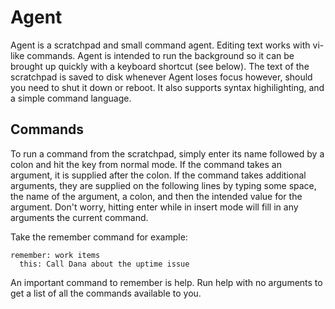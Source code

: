Agent
=====

Agent is a scratchpad and small command agent. Editing text works with
vi-like commands. Agent is intended to run the background so it can be brought
up quickly with a keyboard shortcut (see below). The text of the scratchpad is
saved to disk whenever Agent loses focus however, should you need to shut it
down or reboot. It also supports syntax highilighting, and a simple command language.

Commands
--------

To run a command from the scratchpad, simply enter its name followed by a colon
and hit the <Enter> key from normal mode. If the command takes an argument, it
is supplied after the colon. If the command takes additional arguments, they are
supplied on the following lines by typing some space, the name of the argument,
a colon, and then the intended value for the argument. Don't worry, hitting
enter while in insert mode will fill in any arguments the current command.

Take the remember command for example:

	remember: work items
	  this: Call Dana about the uptime issue

An important command to remember is help. Run help with no arguments to get a
list of all the commands available to you.
